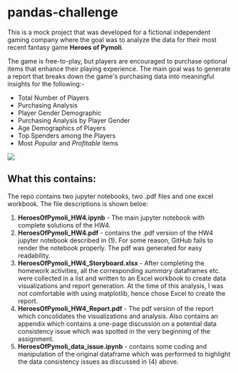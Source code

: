# pandas-challenge

This is a mock project that was developed for a fictional independent gaming company where the goal was to analyze the data for their most recent fantasy game **Heroes of Pymoli**.

The game is free-to-play, but players are encouraged to purchase optional items that enhance their playing experience. The main goal was to generate a report that breaks down the game's purchasing data into meaningful insights for the following:-

* Total Number of Players
* Purchasing Analysis
* Player Gender Demographic
* Purchasing Analysis by Player Gender
* Age Demographics of Players
* Top Spenders among the Players
* Most _Popular_ and _Profitable_ items

![](/Images/Age_ranges.PNG)

## What this contains:

The repo contains two jupyter notebooks, two .pdf files and one excel workbook. The file descriptions is shown beloe:
1. **HeroesOfPymoli_HW4.ipynb** - The main jupyter notebook with complete solutions of the HW4.
2. **HeroesOfPymoli_HW4.pdf** - contains the .pdf version of the HW4 jupyter notebook described in (1). For some reason, GitHub fails to render the notebook properly. The pdf was generated for easy readability.
3. **HeroesOfPymoli_HW4_Storyboard.xlsx** - After completing the homework activities, all the corresponding _summary_ dataframes etc. were collected in a list and written to an Excel workbook to create data visualizations and report generation. At the time of this analysis, I was not comfortable with using matplotlib, hence chose Excel to create the report.
4. **HeroesOfPymoli_HW4_Report.pdf** - The pdf version of the report which concolidates the visualizations and analysis. Also contains an appendix which contains a one-page discussion on a potential data consistency issue which was spotted in the very beginning of the assignment.
5. **HeroesOfPymoli_data_issue.ipynb** - contains some coding and manipulation of the original dataframe which was performed to highlight the data consistency issues as discussed in (4) above.
